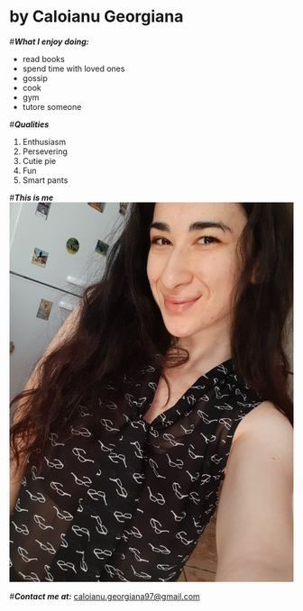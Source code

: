 # by Caloianu Georgiana

#***What I enjoy doing:***
- read books
- spend time with loved ones
- gossip
- cook
- gym
- tutore someone

#***Qualities***
1. Enthusiasm
2. Persevering 
3. Cutie pie
4. Fun
5. Smart pants

#***This is me***
<img src="116271590_310586653618312_4206999771516405381_n.jpg" alt="Here is me" >

#***Contact me at:*** [caloianu.georgiana97@gmail.com](mailto:caloianu.georgiana97@gmail.com)
